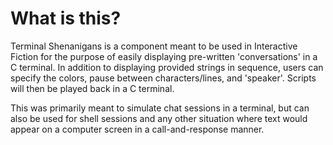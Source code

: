 # What is this?

Terminal Shenanigans is a component meant to be used in Interactive Fiction for the purpose of easily displaying pre-written 'conversations' in a C terminal. In addition to displaying provided strings in sequence, users can specify the colors, pause between characters/lines, and 'speaker'. Scripts will then be played back in a C terminal.

This was primarily meant to simulate chat sessions in a terminal, but can also be used for shell sessions and any other situation where text would appear on a computer screen in a call-and-response manner.
